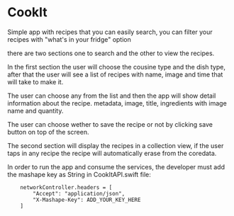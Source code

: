 # CookIt
Simple app with recipes that you can easily search, you can filter your recipes with "what's in your fridge" option


there are two sections one to search and the other to view the recipes.

In the first section the user will choose the cousine type and the dish type,
after that the user will see a list of recipes with name, image and time that will take to make it.

The user can choose any from the list and then the app will show detail information about the recipe. metadata, image, title, ingredients with image name and quantity.

The user can choose wether to save the recipe or not by clicking save button on top of the screen.

The second section will display the recipes in a collection view, if the user taps in any recipe the recipe will automatically erase from the coredata.

In order to run the app and consume the services, the developer must add the mashape key as String in CookItAPI.swift file:

		networkController.headers = [
            "Accept": "application/json",
            "X-Mashape-Key": ADD_YOUR_KEY_HERE
        ]
